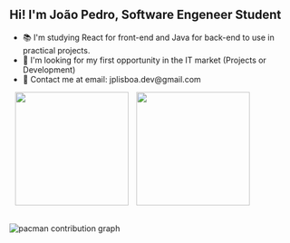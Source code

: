 ## Hi! I'm João Pedro, Software Engeneer Student
<div class = "apresentation">
  <ul>
    <li>📚  I'm studying React for front-end and Java for back-end to use in practical projects.</li>
    <li>🔎  I'm looking for my first opportunity in the IT market (Projects or Development)</li>
    <li>📲  Contact me at email: jplisboa.dev@gmail.com</li>
  </ul>
</div>

<div >
  <img height="200em" src="https://github-readme-stats.vercel.app/api?username=Joao-lisboa7&theme=highcontrast&show_icons=true" hspace="10"/>
  <img height="200em" src="https://github-readme-stats.vercel.app/api/top-langs/?username=Joao-lisboa7&layout=donut&theme=highcontrast"/>
</div>

##

<picture>
  <source media="(prefers-color-scheme: dark)" srcset="https://raw.githubusercontent.com/maurodesouza/maurodesouza/output/pacman-contribution-graph-dark.svg">
  <source media="(prefers-color-scheme: light)" srcset="https://raw.githubusercontent.com/maurodesouza/maurodesouza/output/pacman-contribution-graph.svg">
  <img alt="pacman contribution graph" src="https://raw.githubusercontent.com/maurodesouza/maurodesouza/output/pacman-contribution-graph.svg">
</picture>
